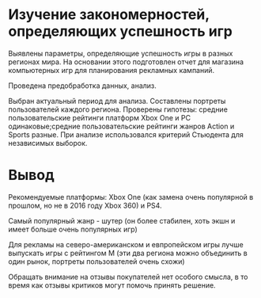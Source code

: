# Изучение закономерностей, определяющих успешность игр

Выявлены параметры, определяющие успешность игры в разных регионах мира. На основании этого подготовлен отчет для магазина компьютерных игр для планирования рекламных кампаний. 

Проведена предобработка данных, анализ. 

Выбран актуальный период для анализа. Составлены портреты пользователей каждого региона. Проверены гипотезы: средние пользовательские рейтинги платформ Xbox One и PC одинаковые;средние пользовательские рейтинги жанров Action и Sports разные. При анализе использовался критерий Стьюдента для независимых выборок.

# Вывод

Рекомендуемые платформы: Xbox One (как замена очень популярной в прошлом, но не в 2016 году Xbox 360) и PS4.

Самый популярный жанр - шутер (он более стабилен, хоть экшн и имеет больше очень популярных игр)

Для рекламы на северо-американском и евпропейском игры лучше выпускать игры с рейтингом M (эти два региона можно объединить в один рынок, портреты пользователей очень схожи)

Обращать внимание на отзывы покупателей нет особого смысла, в то время как отзывы критиков могут помочь принять решение.
